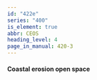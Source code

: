 ```yaml
---
id: "422e"
series: "400"
is_element: true
abbr: CEOS
heading_level: 4
page_in_manual: 420-3
---
```


#### Coastal erosion open space